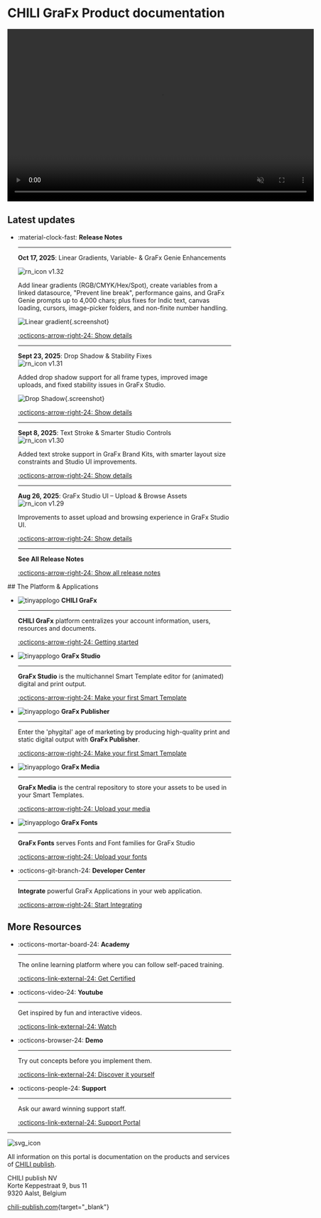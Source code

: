 # CHILI GraFx Product documentation

<video width="690" height="388" autoplay="true" loop="true" muted="true">
  <source src="/assets/CHILI GraFx Animated video 720.mp4" type="video/mp4">
  Your browser does not support the video tag.
</video>

## Latest updates

<div class="grid cards" markdown>

-   :material-clock-fast: **Release Notes**

    ---

    **Oct 17, 2025**: Linear Gradients, Variable- & GraFx Genie Enhancements
    
    ![rn_icon](/assets/icon-GraFx-Studio.svg) <span class="version-label">v1.32</span>
    
    Add linear gradients (RGB/CMYK/Hex/Spot), create variables from a linked datasource, "Prevent line break", performance gains, and GraFx Genie prompts up to 4,000 chars; plus fixes for Indic text, canvas loading, cursors, image-picker folders, and non-finite number handling.
    
    ![Linear gradient](/release-notes/releasenotesassets/gradient.png){.screenshot}
    
    [:octicons-arrow-right-24: Show details](/release-notes/2025/10/17/linear-gradients-variable---grafx-genie-enhancements/)
    
    ---

    **Sept 23, 2025**: Drop Shadow & Stability Fixes  
    ![rn_icon](/assets/icon-GraFx-Studio.svg) <span class="version-label">v1.31</span>

    Added drop shadow support for all frame types, improved image uploads, and fixed stability issues in GraFx Studio.  

    ![Drop Shadow](/release-notes/releasenotesassets/DropShadow.gif){.screenshot}

    [:octicons-arrow-right-24: Show details](/release-notes/2025/09/23/drop-shadow--stability-fixes/)

    ---

    **Sept 8, 2025**: Text Stroke & Smarter Studio Controls  
    ![rn_icon](/assets/icon-GraFx-Studio.svg) <span class="version-label">v1.30</span>

    Added text stroke support in GraFx Brand Kits, with smarter layout size constraints and Studio UI improvements.  

    [:octicons-arrow-right-24: Show details](/release-notes/2025/09/08/text-stroke--smarter-studio-controls/)

    ---

    **Aug 26, 2025**: GraFx Studio UI – Upload & Browse Assets  
    ![rn_icon](/assets/icon-GraFx-Studio.svg) <span class="version-label">v1.29</span>

    Improvements to asset upload and browsing experience in GraFx Studio UI.  

    [:octicons-arrow-right-24: Show details](/release-notes/2025/08/26/grafx-studio-ui--upload-and-browse-assets/)

    ---

    **See All Release Notes**

    [:octicons-arrow-right-24: Show all release notes](/release-notes/)
    
</div>
## The Platform & Applications

<div class="grid cards" markdown>

-   ![tinyapplogo](/assets/CHILI_LOGOS_OK-02.svg) __CHILI GraFx__

    ---

    **CHILI GraFx** platform centralizes your account information, users, resources and documents.

    [:octicons-arrow-right-24: Getting started](/CHILI-GraFx/admin/)

-   ![tinyapplogo](/assets/CHILI_LOGOS_OK-10.svg) __GraFx Studio__

    ---

    **GraFx Studio** is the multichannel Smart Template editor for (animated) digital and print output.

    [:octicons-arrow-right-24: Make your first Smart Template](/GraFx-Studio/guides/hello-world/)

-   ![tinyapplogo](/assets/CHILI_LOGOS_OK-21.svg) __GraFx Publisher__

    ---

    Enter the 'phygital' age of marketing by producing high-quality print and static digital output with **GraFx Publisher**.
    
    [:octicons-arrow-right-24: Make your first Smart Template](/GraFx-Publisher/guides/hello-world/)

-   ![tinyapplogo](/assets/CHILI_LOGOS_OK-12.svg) __GraFx Media__

    ---

    **GraFx Media** is the central repository to store your assets to be used in your Smart Templates.
    
    [:octicons-arrow-right-24: Upload your media](/GraFx-Media/guides/upload-media/)

-   ![tinyapplogo](/assets/CHILI_LOGOS_OK-08.svg) __GraFx Fonts__

    ---

    **GraFx Fonts** serves Fonts and Font families for GraFx Studio
    
    [:octicons-arrow-right-24: Upload your fonts](/GraFx-Fonts/guides/upload-fonts/)

-   :octicons-git-branch-24: __Developer Center__

    ---

    **Integrate** powerful GraFx Applications in your web application.
    
    [:octicons-arrow-right-24: Start Integrating](/GraFx-Developers/)

</div>

## More Resources

<div class="grid cards" markdown>

-   :octicons-mortar-board-24: __Academy__

    ---

    The online learning platform where you can follow self-paced training.

    [:octicons-link-external-24: Get Certified](https://product.chili-publish.academy/)

-   :octicons-video-24: __Youtube__

    ---

    Get inspired by fun and interactive videos.

    [:octicons-link-external-24: Watch](https://www.youtube.com/@chilipublish/featured)

-   :octicons-browser-24: __Demo__

    ---

    Try out concepts before you implement them.

    [:octicons-link-external-24: Discover it yourself](https://www.chili-publish.com/request-a-demo/)

-   :octicons-people-24: __Support__

    ---

    Ask our award winning support staff.

    [:octicons-link-external-24: Support Portal](https://mysupport.chili-publish.com/)

</div>

---

![svg_icon](/assets/CHILI_LOGOS_OK-01.svg)

All information on this portal is documentation on the products and services of [CHILI publish](https://www.chili-publish.com/contact-sales/).

CHILI publish NV<br/>
Korte Keppestraat 9, bus 11<br/>
9320 Aalst, Belgium

[chili-publish.com](https://www.chili-publish.com/){target="_blank"}
